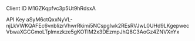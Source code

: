 Client ID
M1GZKqpfvc3p5Ut9hRdsxA

API Key
aSyM6ctQxxNyVL-njLkVWKQAFEc6vnbIizrVhwrRkimi5NCspglwk2REsRVJwL0UHd9LKgepwecVbwaXGCGmoLTplmxzkze5gKOTlM2x3DEzmpJhQ8C3AoGz4ZNVXnYx

